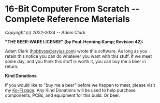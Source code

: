 # 16-Bit Computer From Scratch -- Complete Reference Materials

*Copyright (c)  2022-2024 -- Adam Clark*

**"THE BEER-WARE LICENSE" (by Poul-Henning Kamp; Revision 42):**

Adam Clark (<hobbyos@eryjus.com>) wrote this software.  As long as you retain this notice you can do whatever you want with this stuff. If we meet some day, and you think this stuff is worth it, you can buy me a beer in return.


**Kind Donations**

If you would like to "buy me a beer" before we happen to meet, please visit my [Ko-Fi page](https://ko-fi.com/eryjus).  Any Kind Donations will be used to help purchase components, PCBs, and equipment for this build.  Or beer.

